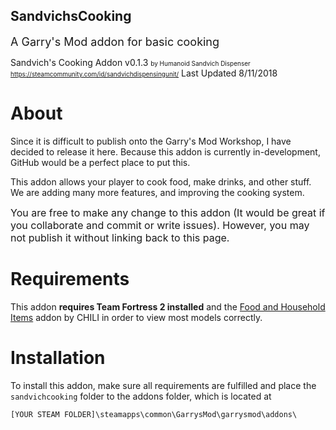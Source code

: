## SandvichsCooking

<font size="4"> A Garry's Mod addon for basic cooking </font>

Sandvich's Cooking Addon v0.1.3
<font size="1">by Humanoid Sandvich Dispenser https://steamcommunity.com/id/sandvichdispensingunit/</font>
Last Updated 8/11/2018

# About
Since it is difficult to publish onto the Garry's Mod Workshop, I have decided to release it here. Because this addon is currently in-development, GitHub would be a perfect place to put this.

This addon allows your player to cook food, make drinks, and other stuff. We are adding many more features, and improving the cooking system.

<font size="3">You are free to make any change to this addon (It would be great if you collaborate and commit or write issues). However, you may not publish it without linking back to this page.</font>

# Requirements
This addon **requires Team Fortress 2 installed** and the [Food and Household Items](https://steamcommunity.com/sharedfiles/filedetails/?id=108024198&searchtext=food+and+household+items) addon by CHILI in order to view most models correctly.

# Installation
To install this addon, make sure all requirements are fulfilled and place the `sandvichcooking` folder to the addons folder, which is located at

`[YOUR STEAM FOLDER]\steamapps\common\GarrysMod\garrysmod\addons\`

